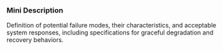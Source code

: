 ### Mini Description

Definition of potential failure modes, their characteristics, and acceptable system responses, including specifications for graceful degradation and recovery behaviors.
